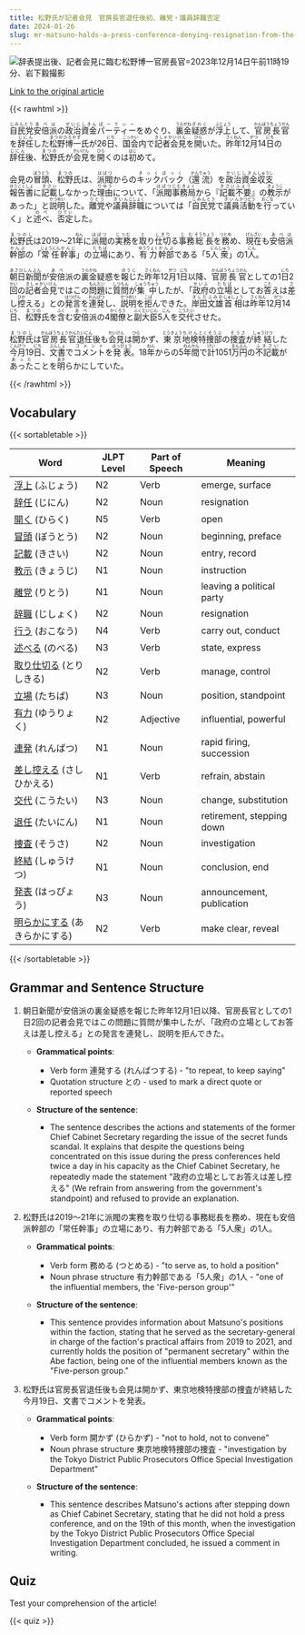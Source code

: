 ```yaml
---
title: 松野氏が記者会見　官房長官退任後初、離党・議員辞職否定
date: 2024-01-26
slug: mr-matsuno-holds-a-press-conference-denying-resignation-from-the-party-and-from-the-position-of-member-of-the-diet-after-his-resignation-as-chief-cabinet-secretary
---
```


![辞表提出後、記者会見に臨む松野博一官房長官=2023年12月14日午前11時19分、岩下毅撮影](https://www.asahicom.jp/imgopt/img/ff9a62ce01/comm_L/AS20240126002742.jpg "辞表提出後、記者会見に臨む松野博一官房長官=2023年12月14日午前11時19分、岩下毅撮影")

[Link to the original article](https://asahi.com/articles/ASS1V5S3PS1VUTFK014.html?iref=pc_politics_top__n)

{{< rawhtml >}}
<p><ruby>自民党<rt>じみんとう</rt></ruby><ruby>安倍<rt>あべ</rt></ruby><ruby>派<rt>は</rt></ruby>の<ruby>政治資金<rt>せいじしきん</rt></ruby><ruby>パーティー<rt>ぱーてぃー</rt></ruby>をめぐり、<ruby>裏金<rt>うらがね</rt></ruby><ruby>疑惑<rt>ぎわく</rt></ruby>が<ruby>浮上<rt>ふじょう</rt></ruby>して、<ruby>官房長官<rt>かんぼうちょうかん</rt></ruby>を<ruby>辞任<rt>じにん</rt></ruby>した<ruby>松野博一<rt>まつのひろかず</rt></ruby>氏が26<ruby>日<rt>にち</rt></ruby>、<ruby>国会<rt>こっかい</rt></ruby>内で<ruby>記者会見<rt>きしゃかいけん</rt></ruby>を<ruby>開<rt>ひら</rt></ruby>いた。<ruby>昨年<rt>さくねん</rt></ruby>12<ruby>月<rt>がつ</rt></ruby>14<ruby>日<rt>にち</rt></ruby>の<ruby>辞任<rt>じにん</rt></ruby>後、<ruby>松野<rt>まつの</rt></ruby>氏が<ruby>会見<rt>かいけん</rt></ruby>を<ruby>開<rt>ひら</rt></ruby>くのは<ruby>初<rt>はじ</rt></ruby>めて。</p>

<p>会見の<ruby>冒頭<rt>ぼうとう</rt></ruby>、<ruby>松野<rt>まつの</rt></ruby>氏は、<ruby>派閥<rt>はばつ</rt></ruby>からの<ruby>キックバック<rt>きっくばっく</rt></ruby>（<ruby>還流<rt>かんりゅう</rt></ruby>）を<ruby>政治資金<rt>せいじしきん</rt></ruby><ruby>収支<rt>しゅうし</rt></ruby><ruby>報告書<rt>ほうこくしょ</rt></ruby>に<ruby>記載<rt>きさい</rt></ruby>しなかった<ruby>理由<rt>りゆう</rt></ruby>について、「<ruby>派閥<rt>はばつ</rt></ruby><ruby>事務局<rt>じむきょく</rt></ruby>から『<ruby>記載<rt>きさい</rt></ruby><ruby>不要<rt>ふよう</rt></ruby>』の<ruby>教示<rt>きょうじ</rt></ruby>があった」と<ruby>説明<rt>せつめい</rt></ruby>した。<ruby>離党<rt>りとう</rt></ruby>や<ruby>議員<rt>ぎいん</rt></ruby><ruby>辞職<rt>じしょく</rt></ruby>については「<ruby>自民党<rt>じみんとう</rt></ruby>で<ruby>議員<rt>ぎいん</rt></ruby><ruby>活動<rt>かつどう</rt></ruby>を<ruby>行<rt>おこな</rt></ruby>っていく」と<ruby>述べ<rt>のべ</rt></ruby>、<ruby>否定<rt>ひてい</rt></ruby>した。</p>

<p><ruby>松野氏<rt>まつのし</rt></ruby>は2019～21<ruby>年<rt>ねん</rt></ruby>に<ruby>派閥<rt>はばつ</rt></ruby>の<ruby>実務<rt>じつむ</rt></ruby>を<ruby>取<rt>と</rt></ruby>り<ruby>仕切<rt>しきり</rt></ruby>る<ruby>事務<rt>じむ</rt></ruby><ruby>総長<rt>そうちょう</rt></ruby>を<ruby>務<rt>つとめ</rt></ruby>め、<ruby>現在<rt>げんざい</rt></ruby>も<ruby>安倍<rt>あべ</rt></ruby><ruby>派<rt>は</rt></ruby><ruby>幹部<rt>かんぶ</rt></ruby>の「<ruby>常任<rt>じょうにん</rt></ruby><ruby>幹事<rt>かんじ</rt></ruby>」の<ruby>立場<rt>たちば</rt></ruby>にあり、<ruby>有力<rt>ゆうりょく</rt></ruby><ruby>幹部<rt>かんぶ</rt></ruby>である「5<ruby>人<rt>にん</rt></ruby><ruby>衆<rt>しゅう</rt></ruby>」の1<ruby>人<rt>にん</rt></ruby>。</p>

<p><ruby>朝日新聞<rt>あさひしんぶん</rt></ruby>が<ruby>安倍<rt>あべ</rt></ruby>派の<ruby>裏金<rt>うらかね</rt></ruby>疑惑を<ruby>報じ<rt>ほうじ</rt></ruby>た<ruby>昨年<rt>さくねん</rt></ruby>12<ruby>月<rt>がつ</rt></ruby>1<ruby>日<rt>にち</rt></ruby>以降、<ruby>官房<rt>かんぼう</rt></ruby><ruby>長官<rt>ちょうかん</rt></ruby>としての1<ruby>日<rt>にち</rt></ruby>2<ruby>回<rt>かい</rt></ruby>の<ruby>記者会見<rt>きしゃかいけん</rt></ruby>ではこの<ruby>問題<rt>もんだい</rt></ruby>に<ruby>質問<rt>しつもん</rt></ruby>が<ruby>集中<rt>しゅうちゅう</rt></ruby>したが、「<ruby>政府<rt>せいふ</rt></ruby>の<ruby>立場<rt>たちば</rt></ruby>としてお<ruby>答<rt>こた</rt></ruby>えは<ruby>差<rt>さ</rt></ruby>し<ruby>控<rt>ひか</rt></ruby>える」との<ruby>発言<rt>はつげん</rt></ruby>を<ruby>連発<rt>れんぱつ</rt></ruby>し、<ruby>説明<rt>せつめい</rt></ruby>を<ruby>拒<rt>こば</rt></ruby>んできた。<ruby>岸田文雄<rt>きしだふみお</rt></ruby><ruby>首相<rt>しゅしょう</rt></ruby>は<ruby>昨年<rt>さくねん</rt></ruby>12<ruby>月<rt>がつ</rt></ruby>14<ruby>日<rt>にち</rt></ruby>、<ruby>松野<rt>まつの</rt></ruby>氏を<ruby>含<rt>ふく</rt></ruby>む<ruby>安倍<rt>あべ</rt></ruby>派の4<ruby>閣僚<rt>かくろう</rt></ruby>と<ruby>副大臣<rt>ふくだいじん</rt></ruby>5<ruby>人<rt>にん</rt></ruby>を<ruby>交代<rt>こうたい</rt></ruby>させた。</p>

<p><ruby>松野氏<rt>まつのし</rt></ruby>は<ruby>官房長官<rt>かんぼうちょうかん</rt></ruby><ruby>退任<rt>たいにん</rt></ruby>後も<ruby>会見<rt>かいけん</rt></ruby>は<ruby>開<rt>ひら</rt></ruby>かず、<ruby>東京<rt>とうきょう</rt></ruby><ruby>地検<rt>ちけん</rt></ruby><ruby>特捜部<rt>とくそうぶ</rt></ruby>の<ruby>捜査<rt>そうさ</rt></ruby>が<ruby>終結<rt>しゅうけつ</rt></ruby>した<ruby>今月<rt>こんげつ</rt></ruby>19<ruby>日<rt>にち</rt></ruby>、<ruby>文書<rt>ぶんしょ</rt></ruby>で<ruby>コメント<rt>コメント</rt></ruby>を<ruby>発表<rt>はっぴょう</rt></ruby>。18<ruby>年<rt>ねん</rt></ruby>からの5<ruby>年間<rt>ねんかん</rt></ruby>で<ruby>計<rt>けい</rt></ruby>1051<ruby>万<rt>まん</rt></ruby><ruby>円<rt>えん</rt></ruby>の<ruby>不記載<rt>ふきさい</rt></ruby>が<ruby>あった<rt>あった</rt></ruby>ことを<ruby>明<rt>あき</rt></ruby>らかにしていた。</p>
{{< /rawhtml >}}

## Vocabulary


{{< sortabletable >}}

| Word        | JLPT Level | Part of Speech | Meaning               |
|-------------|------------|----------------|-----------------------|
|[浮上](https://jisho.org/search/%E6%B5%AE%E4%B8%8A) (ふじょう)| N2         | Verb           | emerge, surface       |
|[辞任](https://jisho.org/search/%E8%BE%9E%E4%BB%BB) (じにん)| N2         | Noun           | resignation           |
|[開く](https://jisho.org/search/%E9%96%8B%E3%81%8F) (ひらく)| N5         | Verb           | open                  |
|[冒頭](https://jisho.org/search/%E5%86%92%E9%A0%AD) (ぼうとう)| N2         | Noun           | beginning, preface    |
|[記載](https://jisho.org/search/%E8%A8%98%E8%BC%89) (きさい)| N2         | Noun           | entry, record         |
|[教示](https://jisho.org/search/%E6%95%99%E7%A4%BA) (きょうじ)| N1         | Noun           | instruction           |
|[離党](https://jisho.org/search/%E9%9B%A2%E5%85%9A) (りとう)| N1         | Noun           | leaving a political party |
|[辞職](https://jisho.org/search/%E8%BE%9E%E8%81%B7) (じしょく)| N2         | Noun           | resignation           |
|[行う](https://jisho.org/search/%E8%A1%8C%E3%81%86) (おこなう)| N4         | Verb           | carry out, conduct    |
|[述べる](https://jisho.org/search/%E8%BF%B0%E3%81%B9%E3%82%8B) (のべる)| N3         | Verb           | state, express        |
|[取り仕切る](https://jisho.org/search/%E5%8F%96%E3%82%8A%E4%BB%95%E5%88%87%E3%82%8B) (とりしきる)| N2 | Verb           | manage, control       |
|[立場](https://jisho.org/search/%E7%AB%8B%E5%A0%B4) (たちば)| N3         | Noun           | position, standpoint  |
|[有力](https://jisho.org/search/%E6%9C%89%E5%8A%9B) (ゆうりょく)| N2         | Adjective      | influential, powerful |
|[連発](https://jisho.org/search/%E9%80%A3%E7%99%BA) (れんぱつ)| N1         | Noun           | rapid firing, succession |
|[差し控える](https://jisho.org/search/%E5%B7%AE%E3%81%97%E6%8E%A7%E3%81%88%E3%82%8B) (さしひかえる)| N1 | Verb      | refrain, abstain      |
|[交代](https://jisho.org/search/%E4%BA%A4%E4%BB%A3) (こうたい)| N3         | Noun           | change, substitution  |
|[退任](https://jisho.org/search/%E9%80%80%E4%BB%BB) (たいにん)| N1         | Noun           | retirement, stepping down |
|[捜査](https://jisho.org/search/%E6%8D%9C%E6%9F%BB) (そうさ)| N2         | Noun           | investigation         |
|[終結](https://jisho.org/search/%E7%B5%82%E7%B5%90) (しゅうけつ)| N1         | Noun           | conclusion, end       |
|[発表](https://jisho.org/search/%E7%99%BA%E8%A1%A8) (はっぴょう)| N3         | Noun           | announcement, publication |
|[明らかにする](https://jisho.org/search/%E6%98%8E%E3%82%89%E3%81%8B%E3%81%AB%E3%81%99%E3%82%8B) (あきらかにする)| N2 | Verb   | make clear, reveal    |

{{< /sortabletable >}}


## Grammar and Sentence Structure

1. 朝日新聞が安倍派の裏金疑惑を報じた昨年12月1日以降、官房長官としての1日2回の記者会見ではこの問題に質問が集中したが、「政府の立場としてお答えは差し控える」との発言を連発し、説明を拒んできた。

   - **Grammatical points**: 
     - Verb form 連発する (れんぱつする) - "to repeat, to keep saying"
     - Quotation structure との - used to mark a direct quote or reported speech

   - **Structure of the sentence**: 
     - The sentence describes the actions and statements of the former Chief Cabinet Secretary regarding the issue of the secret funds scandal. It explains that despite the questions being concentrated on this issue during the press conferences held twice a day in his capacity as the Chief Cabinet Secretary, he repeatedly made the statement "政府の立場としてお答えは差し控える" (We refrain from answering from the government's standpoint) and refused to provide an explanation.

2. 松野氏は2019～21年に派閥の実務を取り仕切る事務総長を務め、現在も安倍派幹部の「常任幹事」の立場にあり、有力幹部である「5人衆」の1人。

   - **Grammatical points**: 
     - Verb form 務める (つとめる) - "to serve as, to hold a position"
     - Noun phrase structure 有力幹部である「5人衆」の1人 - "one of the influential members, the 'Five-person group'"

   - **Structure of the sentence**: 
     - This sentence provides information about Matsuno's positions within the faction, stating that he served as the secretary-general in charge of the faction's practical affairs from 2019 to 2021, and currently holds the position of "permanent secretary" within the Abe faction, being one of the influential members known as the "Five-person group."

3. 松野氏は官房長官退任後も会見は開かず、東京地検特捜部の捜査が終結した今月19日、文書でコメントを発表。

   - **Grammatical points**: 
     - Verb form 開かず (ひらかず) - "not to hold, not to convene"
     - Noun phrase structure 東京地検特捜部の捜査 - "investigation by the Tokyo District Public Prosecutors Office Special Investigation Department"

   - **Structure of the sentence**: 
     - This sentence describes Matsuno's actions after stepping down as Chief Cabinet Secretary, stating that he did not hold a press conference, and on the 19th of this month, when the investigation by the Tokyo District Public Prosecutors Office Special Investigation Department concluded, he issued a comment in writing.

## Quiz

Test your comprehension of the article!

{{< quiz >}}